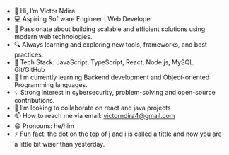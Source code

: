 - 👋 Hi, I’m Victor Ndira
- 💻 Aspiring Software Engineer | Web Developer
- 🚀 Passionate about building scalable and efficient solutions using modern web technologies.
- 🔍 Always learning and exploring new tools, frameworks, and best practices.
- 📌 Tech Stack: JavaScript, TypeScript, React, Node.js, MySQL, Git/GitHub
- 🌱 I’m currently learning Backend development and Object-oriented Programming languages.
- 💡 Strong interest in cybersecurity, problem-solving and open-source contributions.
- 💞️ I’m looking to collaborate on react and java projects
- 📫 How to reach me via email: victorndira4@gmail.com
- 😄 Pronouns: he/him
- ⚡ Fun fact: the dot on the top of j and i is called a tittle and now you are a little bit wiser than yesterday.

<!---
cpt-nemo2/cpt-nemo2 is a ✨ special ✨ repository because its `README.md` (this file) appears on your GitHub profile.
You can click the Preview link to take a look at your changes.
--->
